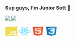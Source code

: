 ### Sup guys, I'm Junior Sott 👋
<div>
  <a href="https://github.com/sottjr">
    <img height="180em"
      src="https://github-readme-stats.vercel.app/api?username=sottjr&show_icons=true&theme=dracula&include_all_commits=true&count_private=true" />
    <img height="180em"
      src="https://github-readme-stats.vercel.app/api/top-langs/?username=sottjr&layout=compact&langs_count=7&theme=dracula" />
</div>
<div style="display: inline_block"><br>
  <img align="center" alt="sottjr-Js" height="30" width="40"
    src="https://raw.githubusercontent.com/devicons/devicon/master/icons/javascript/javascript-plain.svg">
  <img align="center" alt="sottjr-React" height="30" width="40"
    src="https://raw.githubusercontent.com/devicons/devicon/master/icons/react/react-original.svg">
  <img align="center" alt="sottjr-HTML" height="30" width="40"
    src="https://raw.githubusercontent.com/devicons/devicon/master/icons/html5/html5-original.svg">
  <img align="center" alt="sottjr-CSS" height="30" width="40"
    src="https://raw.githubusercontent.com/devicons/devicon/master/icons/css3/css3-original.svg">
</div>